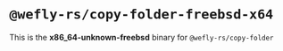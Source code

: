# `@wefly-rs/copy-folder-freebsd-x64`

This is the **x86_64-unknown-freebsd** binary for `@wefly-rs/copy-folder`
